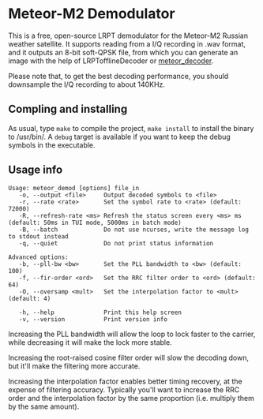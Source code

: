 # Meteor-M2 Demodulator

This is a free, open-source LRPT demodulator for the Meteor-M2 Russian weather
satellite. It supports reading from a I/Q recording in .wav format,
and it outputs an 8-bit soft-QPSK file, from which you can generate an image
with the help of LRPTofflineDecoder or
[meteor\_decoder](https://github.com/artlav/meteor_decoder).

Please note that, to get the best decoding performance, you should downsample
the I/Q recording to about 140KHz.

## Compling and installing

As usual, type `make` to compile the project, `make install` to install the
binary to /usr/bin/. A `debug` target is available if you want to keep the debug
symbols in the executable.

## Usage info
```
Usage: meteor_demod [options] file_in
   -o, --output <file>     Output decoded symbols to <file>
   -r, --rate <rate>       Set the symbol rate to <rate> (default: 72000)
   -R, --refresh-rate <ms> Refresh the status screen every <ms> ms (default: 50ms in TUI mode, 5000ms in batch mode)
   -B, --batch             Do not use ncurses, write the message log to stdout instead
   -q, --quiet             Do not print status information

Advanced options:
   -b, --pll-bw <bw>       Set the PLL bandwidth to <bw> (default: 100)
   -f, --fir-order <ord>   Set the RRC filter order to <ord> (default: 64)
   -O, --oversamp <mult>   Set the interpolation factor to <mult> (default: 4)

   -h, --help              Print this help screen
   -v, --version           Print version info
```

Increasing the PLL bandwidth will allow the loop to lock faster to the carrier,
while decreasing it will make the lock more stable.

Increasing the root-raised cosine filter order will slow the decoding down, but
it'll make the filtering more accurate.

Increasing the interpolation factor enables better timing recovery, at the
expense of filtering accuracy. Typically you'll want to increase the RRC order
and the interpolation factor by the same proportion (i.e. multiply them by the
same amount).
